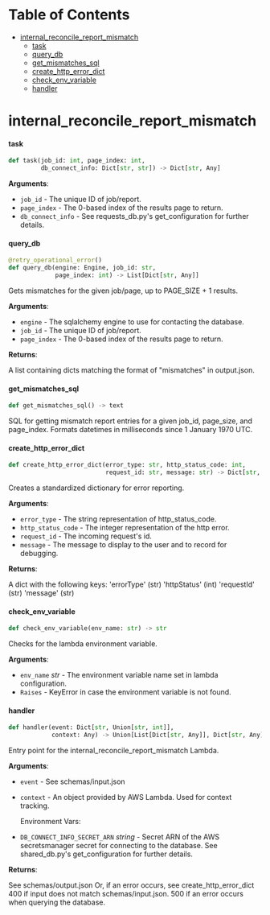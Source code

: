 # Table of Contents

* [internal\_reconcile\_report\_mismatch](#internal_reconcile_report_mismatch)
  * [task](#internal_reconcile_report_mismatch.task)
  * [query\_db](#internal_reconcile_report_mismatch.query_db)
  * [get\_mismatches\_sql](#internal_reconcile_report_mismatch.get_mismatches_sql)
  * [create\_http\_error\_dict](#internal_reconcile_report_mismatch.create_http_error_dict)
  * [check\_env\_variable](#internal_reconcile_report_mismatch.check_env_variable)
  * [handler](#internal_reconcile_report_mismatch.handler)

<a id="internal_reconcile_report_mismatch"></a>

# internal\_reconcile\_report\_mismatch

<a id="internal_reconcile_report_mismatch.task"></a>

#### task

```python
def task(job_id: int, page_index: int,
         db_connect_info: Dict[str, str]) -> Dict[str, Any]
```

**Arguments**:

- `job_id` - The unique ID of job/report.
- `page_index` - The 0-based index of the results page to return.
- `db_connect_info` - See requests_db.py's get_configuration for further details.

<a id="internal_reconcile_report_mismatch.query_db"></a>

#### query\_db

```python
@retry_operational_error()
def query_db(engine: Engine, job_id: str,
             page_index: int) -> List[Dict[str, Any]]
```

Gets mismatches for the given job/page, up to PAGE_SIZE + 1 results.

**Arguments**:

- `engine` - The sqlalchemy engine to use for contacting the database.
- `job_id` - The unique ID of job/report.
- `page_index` - The 0-based index of the results page to return.
  

**Returns**:

  A list containing dicts matching the format of "mismatches" in output.json.

<a id="internal_reconcile_report_mismatch.get_mismatches_sql"></a>

#### get\_mismatches\_sql

```python
def get_mismatches_sql() -> text
```

SQL for getting mismatch report entries for a given job_id, page_size, and page_index.
Formats datetimes in milliseconds since 1 January 1970 UTC.

<a id="internal_reconcile_report_mismatch.create_http_error_dict"></a>

#### create\_http\_error\_dict

```python
def create_http_error_dict(error_type: str, http_status_code: int,
                           request_id: str, message: str) -> Dict[str, Any]
```

Creates a standardized dictionary for error reporting.

**Arguments**:

- `error_type` - The string representation of http_status_code.
- `http_status_code` - The integer representation of the http error.
- `request_id` - The incoming request's id.
- `message` - The message to display to the user and to record for debugging.

**Returns**:

  A dict with the following keys:
  'errorType' (str)
  'httpStatus' (int)
  'requestId' (str)
  'message' (str)

<a id="internal_reconcile_report_mismatch.check_env_variable"></a>

#### check\_env\_variable

```python
def check_env_variable(env_name: str) -> str
```

Checks for the lambda environment variable.

**Arguments**:

- `env_name` _str_ - The environment variable name set in lambda configuration.
- `Raises` - KeyError in case the environment variable is not found.

<a id="internal_reconcile_report_mismatch.handler"></a>

#### handler

```python
def handler(event: Dict[str, Union[str, int]],
            context: Any) -> Union[List[Dict[str, Any]], Dict[str, Any]]
```

Entry point for the internal_reconcile_report_mismatch Lambda.

**Arguments**:

- `event` - See schemas/input.json
- `context` - An object provided by AWS Lambda. Used for context tracking.
  
  Environment Vars:
- `DB_CONNECT_INFO_SECRET_ARN` _string_ - Secret ARN of the AWS secretsmanager secret for connecting to the database.
  See shared_db.py's get_configuration for further details.
  

**Returns**:

  See schemas/output.json
  Or, if an error occurs, see create_http_error_dict
  400 if input does not match schemas/input.json. 500 if an error occurs when querying the database.

